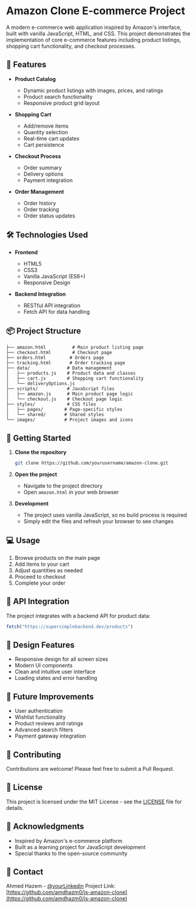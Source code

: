 # Amazon Clone E-commerce Project

A modern e-commerce web application inspired by Amazon's interface, built with vanilla JavaScript, HTML, and CSS. This project demonstrates the implementation of core e-commerce features including product listings, shopping cart functionality, and checkout processes.

## 🚀 Features

- **Product Catalog**
  - Dynamic product listings with images, prices, and ratings
  - Product search functionality
  - Responsive product grid layout

- **Shopping Cart**
  - Add/remove items
  - Quantity selection
  - Real-time cart updates
  - Cart persistence

- **Checkout Process**
  - Order summary
  - Delivery options
  - Payment integration

- **Order Management**
  - Order history
  - Order tracking
  - Order status updates

## 🛠️ Technologies Used

- **Frontend**
  - HTML5
  - CSS3
  - Vanilla JavaScript (ES6+)
  - Responsive Design

- **Backend Integration**
  - RESTful API integration
  - Fetch API for data handling

## 📦 Project Structure

```
├── amazon.html          # Main product listing page
├── checkout.html        # Checkout page
├── orders.html         # Orders page
├── tracking.html       # Order tracking page
├── data/              # Data management
│   ├── products.js    # Product data and classes
│   ├── cart.js        # Shopping cart functionality
│   └── deliveryOptions.js
├── scripts/           # JavaScript files
│   ├── amazon.js      # Main product page logic
│   └── checkout.js    # Checkout page logic
├── styles/            # CSS files
│   ├── pages/        # Page-specific styles
│   └── shared/       # Shared styles
└── images/           # Project images and icons
```

## 🚀 Getting Started

1. **Clone the repository**
   ```bash
   git clone https://github.com/yourusername/amazon-clone.git
   ```

2. **Open the project**
   - Navigate to the project directory
   - Open `amazon.html` in your web browser

3. **Development**
   - The project uses vanilla JavaScript, so no build process is required
   - Simply edit the files and refresh your browser to see changes

## 💻 Usage

1. Browse products on the main page
2. Add items to your cart
3. Adjust quantities as needed
4. Proceed to checkout
5. Complete your order

## 🔧 API Integration

The project integrates with a backend API for product data:
```javascript
fetch("https://supersimplebackend.dev/products")
```

## 🎨 Design Features

- Responsive design for all screen sizes
- Modern UI components
- Clean and intuitive user interface
- Loading states and error handling

## 📝 Future Improvements

- User authentication
- Wishlist functionality
- Product reviews and ratings
- Advanced search filters
- Payment gateway integration

## 🤝 Contributing

Contributions are welcome! Please feel free to submit a Pull Request.

## 📄 License

This project is licensed under the MIT License - see the [LICENSE](LICENSE) file for details.

## 👏 Acknowledgments

- Inspired by Amazon's e-commerce platform
- Built as a learning project for JavaScript development
- Special thanks to the open-source community

## 📧 Contact

Ahmed Hazem - [@yourLinkedin](https://www.linkedin.com/in/ahmed-hazem-727b52272/)
Project Link: [https://github.com/amdhazm0/js-amazon-clone](https://github.com/amdhazm0/js-amazon-clone) 
